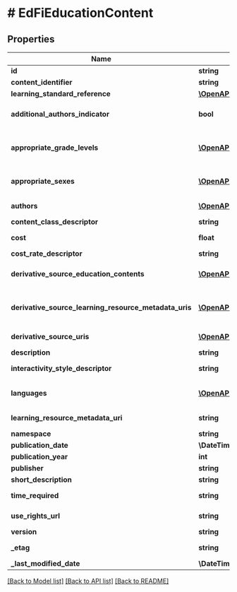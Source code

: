 # # EdFiEducationContent

## Properties

Name | Type | Description | Notes
------------ | ------------- | ------------- | -------------
**id** | **string** |  | [optional]
**content_identifier** | **string** | A unique identifier for the education content. |
**learning_standard_reference** | [**\OpenAPI\Client\Model\EdFiLearningStandardReference**](EdFiLearningStandardReference.md) |  | [optional]
**additional_authors_indicator** | **bool** | Indicates whether there are additional un-named authors. In a research report, this is often marked by the abbreviation \&quot;et al\&quot;. | [optional]
**appropriate_grade_levels** | [**\OpenAPI\Client\Model\EdFiEducationContentAppropriateGradeLevel[]**](EdFiEducationContentAppropriateGradeLevel.md) | An unordered collection of educationContentAppropriateGradeLevels. Grade levels for which this education content is applicable. If omitted, considered generally applicable. | [optional]
**appropriate_sexes** | [**\OpenAPI\Client\Model\EdFiEducationContentAppropriateSex[]**](EdFiEducationContentAppropriateSex.md) | An unordered collection of educationContentAppropriateSexes. Sexes for which this education content is applicable. If omitted, considered generally applicable. | [optional]
**authors** | [**\OpenAPI\Client\Model\EdFiEducationContentAuthor[]**](EdFiEducationContentAuthor.md) | An unordered collection of educationContentAuthors. The individual credited with the creation of the resource. | [optional]
**content_class_descriptor** | **string** | The predominate type or kind characterizing the learning resource. | [optional]
**cost** | **float** | An amount that has to be paid or spent to buy or obtain the education content. | [optional]
**cost_rate_descriptor** | **string** | The rate by which the cost applies. | [optional]
**derivative_source_education_contents** | [**\OpenAPI\Client\Model\EdFiEducationContentDerivativeSourceEducationContent[]**](EdFiEducationContentDerivativeSourceEducationContent.md) | An unordered collection of educationContentDerivativeSourceEducationContents. Relates the education content source to the education content. | [optional]
**derivative_source_learning_resource_metadata_uris** | [**\OpenAPI\Client\Model\EdFiEducationContentDerivativeSourceLearningResourceMetadataURI[]**](EdFiEducationContentDerivativeSourceLearningResourceMetadataURI.md) | An unordered collection of educationContentDerivativeSourceLearningResourceMetadataURIs. The URI (typical a URL) pointing to the metadata entry in a LRMI metadata repository, which describes this content item. | [optional]
**derivative_source_uris** | [**\OpenAPI\Client\Model\EdFiEducationContentDerivativeSourceURI[]**](EdFiEducationContentDerivativeSourceURI.md) | An unordered collection of educationContentDerivativeSourceURIs. The URI (typical a URL) pointing to an education content item. | [optional]
**description** | **string** | An extended written representation of the education content. | [optional]
**interactivity_style_descriptor** | **string** | The predominate mode of learning supported by the learning resource. Acceptable values are active, expositive, or mixed. | [optional]
**languages** | [**\OpenAPI\Client\Model\EdFiEducationContentLanguage[]**](EdFiEducationContentLanguage.md) | An unordered collection of educationContentLanguages. An indication of the languages in which the Education Content is designed. | [optional]
**learning_resource_metadata_uri** | **string** | The URI (typical a URL) pointing to the metadata entry in a LRMI metadata repository, which describes this content item. | [optional]
**namespace** | **string** | Namespace for the education content. |
**publication_date** | **\DateTime** | The date on which this content was first published. | [optional]
**publication_year** | **int** | The year at which this content was first published. | [optional]
**publisher** | **string** | The organization credited with publishing the resource. | [optional]
**short_description** | **string** | A short description or name of the entity. | [optional]
**time_required** | **string** | Approximate or typical time it takes to work with or through this learning resource for the typical intended target audience. | [optional]
**use_rights_url** | **string** | The URL where the owner specifies permissions for using the resource. | [optional]
**version** | **string** | The version identifier for the content. | [optional]
**_etag** | **string** | A unique system-generated value that identifies the version of the resource. | [optional]
**_last_modified_date** | **\DateTime** | The date and time the resource was last modified. | [optional]

[[Back to Model list]](../../README.md#models) [[Back to API list]](../../README.md#endpoints) [[Back to README]](../../README.md)
